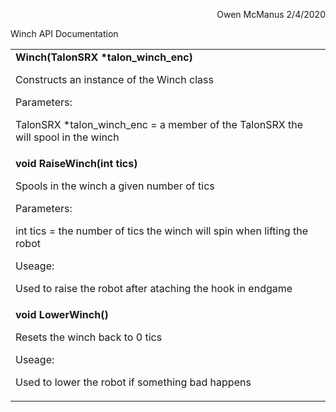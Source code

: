 <!----- Conversion time: 0.579 seconds.


Using this Markdown file:

1. Cut and paste this output into your source file.
2. See the notes and action items below regarding this conversion run.
3. Check the rendered output (headings, lists, code blocks, tables) for proper
   formatting and use a linkchecker before you publish this page.

Conversion notes:

* Docs to Markdown version 1.0β17
* Tue Feb 04 2020 18:07:04 GMT-0800 (PST)
* Source doc: https://docs.google.com/a/student.csd509j.net/open?id=1kw0c90MzhzvLyuGz5SmanO2S6valWcnoD6NrluF2Cis
----->


<p style="text-align: right">
Owen McManus 2/4/2020</p>


Winch API Documentation


<table>
  <tr>
   <td><strong>Winch(TalonSRX *talon_winch_enc)</strong>
<p>
Constructs an instance of the Winch class
<p>
Parameters: 
<p>
TalonSRX *talon_winch_enc = a member of the TalonSRX the will spool in the winch
   </td>
  </tr>
  <tr>
   <td><strong>void RaiseWinch(int tics)</strong>
<p>
Spools in the winch a given number of tics
<p>
Parameters:
<p>
int tics = the number of tics the winch will spin when lifting the robot
<p>
Useage:
<p>
Used to raise the robot after ataching the hook in endgame
   </td>
  </tr>
   <td><strong>void LowerWinch()</strong>
<p>
Resets the winch back to 0 tics
<p>
Useage:
<p>
Used to lower the robot if something bad happens
   </td>
  </tr>
</table>



<!-- Docs to Markdown version 1.0β17 -->

